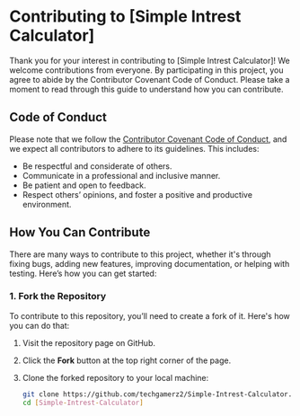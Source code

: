 
# Contributing to [Simple Intrest Calculator]

Thank you for your interest in contributing to [Simple Intrest Calculator]! We welcome contributions from everyone. By participating in this project, you agree to abide by the Contributor Covenant Code of Conduct. Please take a moment to read through this guide to understand how you can contribute.

## Code of Conduct

Please note that we follow the [Contributor Covenant Code of Conduct](link-to-code-of-conduct), and we expect all contributors to adhere to its guidelines. This includes:

- Be respectful and considerate of others.
- Communicate in a professional and inclusive manner.
- Be patient and open to feedback.
- Respect others’ opinions, and foster a positive and productive environment.

## How You Can Contribute

There are many ways to contribute to this project, whether it's through fixing bugs, adding new features, improving documentation, or helping with testing. Here’s how you can get started:

### 1. Fork the Repository
To contribute to this repository, you’ll need to create a fork of it. Here's how you can do that:

1. Visit the repository page on GitHub.
2. Click the **Fork** button at the top right corner of the page.
3. Clone the forked repository to your local machine:
   
   ```bash
   git clone https://github.com/techgamerz2/Simple-Intrest-Calculator.git
   cd [Simple-Intrest-Calculator]
